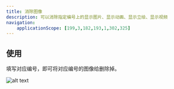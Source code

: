 ```yaml
---
title: 消除图像
description: 可以消除指定编号上的显示图片、显示动画、显示立绘、显示视频
navigation:
    applicationScope: [199,3,182,193,1,302,325]
---
```


## 使用

填写对应编号，即可将对应编号的图像给删除掉。

![alt text](https://assbak.gcw.wiki/gcw/image/zh_hans/commands/images/deleteimage/image.png)
